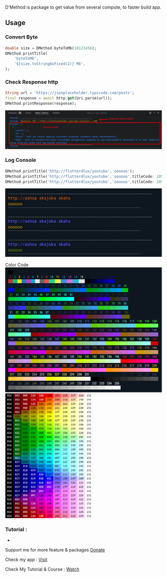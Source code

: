 D'Method is package to get value from several compute, to faster build app.

## Usage

### Convert Byte

```dart
double size = DMethod.byteToMb(10123456);
DMethod.printTitle(
    'byteToMb',
    '${size.toStringAsFixed(2)} Mb',
);
```

### Check Response http

```dart
String url = 'https://jsonplaceholder.typicode.com/posts';
final response = await http.get(Uri.parse(url));
DMethod.printResponse(response);
```

<img src="https://github.com/indratrisnar/d_method/raw/master/pic/dmethod_print_response.png" alt="dmethod_printtitle" width="700">

### Log Console

```dart
DMethod.printTitle('http://flutterdlux/youtube','oooooo');
DMethod.printTitle('http://flutterdlux/youtube','oooooo',titleCode: 105);
DMethod.printTitle('http://flutterdlux/youtube','oooooo',titleCode: 105,bodyCode: 106);
```

<img src="https://github.com/indratrisnar/d_method/raw/master/pic/dmethod_print_title.png" alt="dmethod_printtitle" width="540">

Color Code\
<img src="https://github.com/indratrisnar/d_method/raw/master/pic/dmethod_print_title_color_code.png" alt="dmethod_printtitle_color_code" height="400">
<img src="https://github.com/indratrisnar/d_method/raw/master/pic/256_color_palette.png" alt="dmethod_printtitle_color_code" height="400">

### Tutorial :

-

Support me for more feature & packages
[Donate](https://www.paypal.com/paypalme/indratrisnar)

Check my app : [Visit](https://indratrisnar.github.io/projects.html)

Check My Tutorial & Course : [Watch](https://www.youtube.com/channel/UC0d_xINEvCtlDCpWfBpnYpA)
